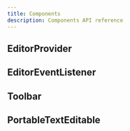 ```yaml
---
title: Components
description: Components API reference
---
```


## EditorProvider

## EditorEventListener

## Toolbar

## PortableTextEditable